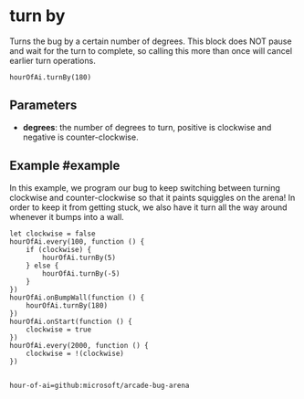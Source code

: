 # turn by

Turns the bug by a certain number of degrees. This block does NOT pause and wait for the turn to complete, so calling this more than once will cancel earlier turn operations.

```sig
hourOfAi.turnBy(180)
```

## Parameters

* **degrees**: the number of degrees to turn, positive is clockwise and negative is counter-clockwise.

## Example #example

In this example, we program our bug to keep switching between turning clockwise and counter-clockwise so that it paints squiggles on the arena! In order to keep it from getting stuck, we also have it turn all the way around whenever it bumps into a wall.

```blocks
let clockwise = false
hourOfAi.every(100, function () {
    if (clockwise) {
        hourOfAi.turnBy(5)
    } else {
        hourOfAi.turnBy(-5)
    }
})
hourOfAi.onBumpWall(function () {
    hourOfAi.turnBy(180)
})
hourOfAi.onStart(function () {
    clockwise = true
})
hourOfAi.every(2000, function () {
    clockwise = !(clockwise)
})


```

```package
hour-of-ai=github:microsoft/arcade-bug-arena
```